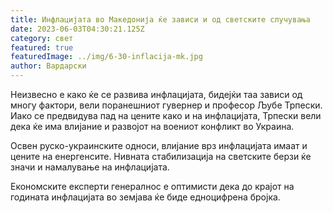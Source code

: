 ```yaml
---
title: Инфлацијата во Македонија ќе зависи и од светските случувања
date: 2023-06-03T04:30:21.125Z
category: свет
featured: true
featuredImage: ../img/6-30-inflacija-mk.jpg
author: Вардарски
---
```

<!--StartFragment-->

Неизвесно е како ќе се развива инфлацијата, бидејќи таа зависи од многу фактори, вели поранешниот гувернер и професор Љубе Трпески. Иако се предвидува пад на цените како и на инфлацијата, Трпески вели дека ќе има влијание и развојот на воениот конфликт во Украина.

Освен руско-украинските односи, влијание врз инфлацијата имаат и цените на енергенсите. Нивната стабилизација на светските берзи ќе значи и намалување на инфлацијата.

Економските експерти генералнос е оптимисти дека до крајот на годината инфлацијата во земјава ќе биде едноцифрена бројка.

<!--EndFragment-->